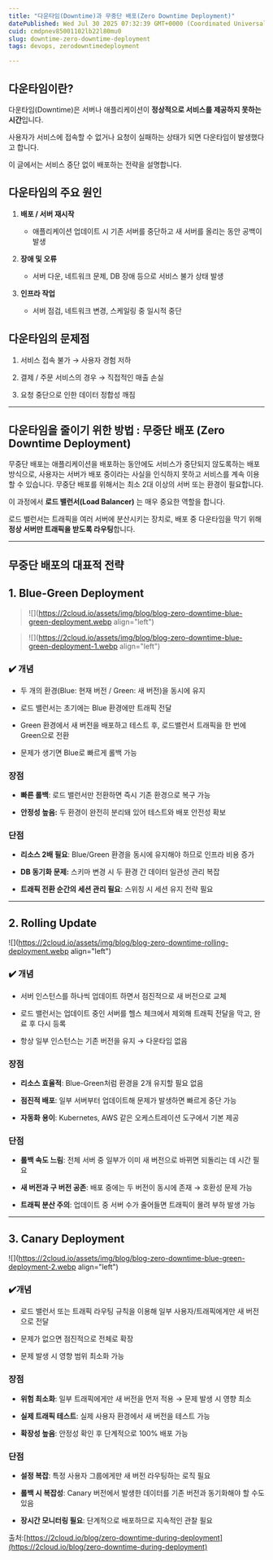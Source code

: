 ```yaml
---
title: "다운타임(Downtime)과 무중단 배포(Zero Downtime Deployment)"
datePublished: Wed Jul 30 2025 07:32:39 GMT+0000 (Coordinated Universal Time)
cuid: cmdpnev85001102lb22l80mu0
slug: downtime-zero-downtime-deployment
tags: devops, zerodowntimedeployment

---
```


## **다운타임이란?**

다운타임(Downtime)은 서버나 애플리케이션이 **정상적으로 서비스를 제공하지 못하는 시간**입니다.

사용자가 서비스에 접속할 수 없거나 요청이 실패하는 상태가 되면 다운타임이 발생했다고 합니다.

이 글에서는 서비스 중단 없이 배포하는 전략을 설명합니다.

## **다운타임의 주요 원인**

1. **배포 / 서버 재시작**
    
    * 애플리케이션 업데이트 시 기존 서버를 중단하고 새 서버를 올리는 동안 공백이 발생
        
2. **장애 및 오류**
    
    * 서버 다운, 네트워크 문제, DB 장애 등으로 서비스 불가 상태 발생
        
3. **인프라 작업**
    
    * 서버 점검, 네트워크 변경, 스케일링 중 일시적 중단
        

## 다운타임의 문제점

1. 서비스 접속 불가 → 사용자 경험 저하
    
2. 결제 / 주문 서비스의 경우 → 직접적인 매출 손실
    
3. 요청 중단으로 인한 데이터 정합성 깨짐
    

---

## 다운타임을 줄이기 위한 방법 : 무중단 배포 (Zero Downtime Deployment)

무중단 배포는 애플리케이션을 배포하는 동안에도 서비스가 중단되지 않도록하는 배포 방식으로, 사용자는 서버가 배포 중이라는 사실을 인식하지 못하고 서비스를 계속 이용할 수 있습니다. 무중단 배포를 위해서는 최소 2대 이상의 서버 또는 환경이 필요합니다.

이 과정에서 **로드 밸런서(Load Balancer)** 는 매우 중요한 역할을 합니다.

로드 밸런서는 트래픽을 여러 서버에 분산시키는 장치로, 배포 중 다운타임을 막기 위해 **정상 서버만 트래픽을 받도록 라우팅**합니다.

---

## **무중단 배포의 대표적 전략**

## 1\. Blue-Green Deployment

> ![](https://2cloud.io/assets/img/blog/blog-zero-downtime-blue-green-deployment.webp align="left")

> ![](https://2cloud.io/assets/img/blog/blog-zero-downtime-blue-green-deployment-1.webp align="left")

### ✔️ 개념

* 두 개의 환경(Blue: 현재 버전 / Green: 새 버전)을 동시에 유지
    
* 로드 밸런서는 초기에는 Blue 환경에만 트래픽 전달
    
* Green 환경에서 새 버전을 배포하고 테스트 후, 로드밸런서 트래픽을 한 번에 Green으로 전환
    
* 문제가 생기면 Blue로 빠르게 롤백 가능
    

### 장점

* **빠른 롤백**: 로드 밸런서만 전환하면 즉시 기존 환경으로 복구 가능
    
* **안정성 높음:** 두 환경이 완전히 분리돼 있어 테스트와 배포 안전성 확보
    

### 단점

* **리소스 2배 필요**: Blue/Green 환경을 동시에 유지해야 하므로 인프라 비용 증가
    
* **DB 동기화 문제:** 스키마 변경 시 두 환경 간 데이터 일관성 관리 복잡
    
* **트래픽 전환 순간의 세션 관리 필요**: 스위칭 시 세션 유지 전략 필요
    

---

## 2\. Rolling Update

![](https://2cloud.io/assets/img/blog/blog-zero-downtime-rolling-deployment.webp align="left")

### ✔️ 개념

* 서버 인스턴스를 하나씩 업데이트 하면서 점진적으로 새 버전으로 교체
    
* 로드 밸런서는 업데이트 중인 서버를 헬스 체크에서 제외해 트래픽 전달을 막고, 완료 후 다시 등록
    
* 항상 일부 인스턴스는 기존 버전을 유지 → 다운타임 없음
    

### 장점

* **리소스 효율적**: Blue-Green처럼 환경을 2개 유지할 필요 없음
    
* **점진적 배포**: 일부 서버부터 업데이트해 문제가 발생하면 빠르게 중단 가능
    
* **자동화 용이**: Kubernetes, AWS 같은 오케스트레이션 도구에서 기본 제공
    

### 단점

* **롤백 속도 느림**: 전체 서버 중 일부가 이미 새 버전으로 바뀌면 되돌리는 데 시간 필요
    
* **새 버전과 구 버전 공존**: 배포 중에는 두 버전이 동시에 존재 → 호환성 문제 가능
    
* **트래픽 분산 주의**: 업데이트 중 서버 수가 줄어들면 트래픽이 몰려 부하 발생 가능
    

---

## 3\. Canary Deployment

![](https://2cloud.io/assets/img/blog/blog-zero-downtime-blue-green-deployment-2.webp align="left")

### ✔️개념

* 로드 밸런서 또는 트래픽 라우팅 규칙을 이용해 일부 사용자/트래픽에게만 새 버전으로 전달
    
* 문제가 없으면 점진적으로 전체로 확장
    
* 문제 발생 시 영향 범위 최소화 가능
    

### 장점

* **위험 최소화**: 일부 트래픽에게만 새 버전을 먼저 적용 → 문제 발생 시 영향 최소
    
* **실제 트래픽 테스트**: 실제 사용자 환경에서 새 버전을 테스트 가능
    
* **확장성 높음**: 안정성 확인 후 단계적으로 100% 배포 가능
    

### 단점

* **설정 복잡**: 특정 사용자 그룹에게만 새 버전 라우팅하는 로직 필요
    
* **롤백 시 복잡성**: Canary 버전에서 발생한 데이터를 기존 버전과 동기화해야 할 수도 있음
    
* **장시간 모니터링 필요**: 단계적으로 배포하므로 지속적인 관찰 필요
    

출처:[https://2cloud.io/blog/zero-downtime-during-deployment](https://2cloud.io/blog/zero-downtime-during-deployment)